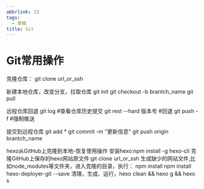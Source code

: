 ```yaml
---
abbrlink: 23
tags:
  - 草稿
title: Git
---
```

# Git常用操作
克隆仓库：
git clone url_or_ssh

新建本地仓库，改变分支，拉取仓库
git init
git checkout -b brantch_name
git pull

远程仓库回退
git log \#查看仓库历史提交
git rest --hard 版本号  \#回退
git push -f \#强制推送

提交到远程仓库
git add *
git commit -m "更新信息"
git push origin brantch_name


hexo从GitHub上克隆到本地-恢复使用操作
安装hexo:npm install -g hexo-cli
克隆GitHub上保存的hexo网站原文件:git clone url_or_ssh
生成缺少的网站文件,比如node_modules等文件夹，进入克隆的目录，执行：
npm install
npm install hexo-deployer-git --save
清理，生成、运行，hexo clean && hexo g && hexo s